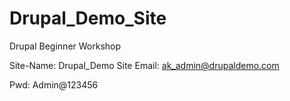 # Drupal_Demo_Site
Drupal Beginner Workshop

Site-Name: Drupal_Demo
Site Email: ak_admin@drupaldemo.com

Pwd: Admin@123456
